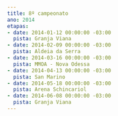```yaml
---
title: 8º campeonato
ano: 2014
etapas:
- date: 2014-01-12 00:00:00 -03:00
  pista: Granja Viana
- date: 2014-02-09 00:00:00 -03:00
  pista: Aldeia da Serra
- date: 2014-03-16 00:00:00 -03:00
  pista: MMOA - Nova Odessa
- date: 2014-04-13 00:00:00 -03:00
  pista: San Marino
- date: 2014-05-18 00:00:00 -03:00
  pista: Arena Schincariol
- date: 2014-06-08 00:00:00 -03:00
  pista: Granja Viana
---
```


